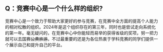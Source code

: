 ## Q：竞赛中心是一个什么样的组织?

竞赛中心是一个致力于帮助大家更好的参与竞赛，在竞赛中全方面的提高个人能力的相对松散的组织。2024年是这个组织存在的第三年，同时也是尝试走向系统化的第一年。毫无疑问的，在竞赛中心中你能轻而易举的获得省级的奖项，努一把力就可以去国赛~~公费旅游~~。不过最重要的还是为各位热衷于学科竞赛的同学们提供一个展示自己和提升自己的平台。